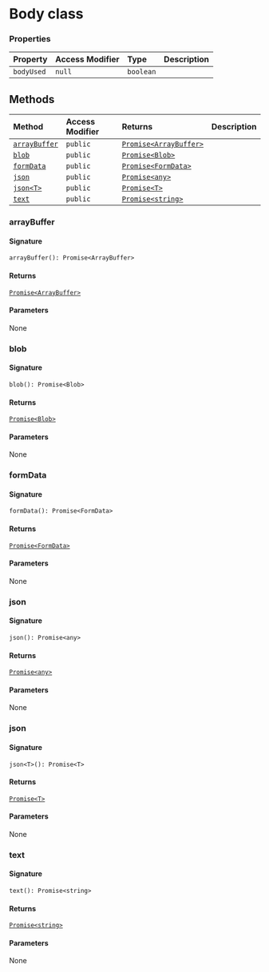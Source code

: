 # Body class









### Properties

| Property	   | Access Modifier | Type	| Description|
|:-------------|:----|:-------|:-----------|
|`bodyUsed`     | `null` | `boolean` |  |




## Methods

| Method	   | Access Modifier | Returns	| Description|
|:-------------|:----|:-------|:-----------|
|[`arrayBuffer`](#arraybuffer)     | `public` | [`Promise<ArrayBuffer>`](promise.md) |  |
|[`blob`](#blob)     | `public` | [`Promise<Blob>`](promise.md) |  |
|[`formData`](#formdata)     | `public` | [`Promise<FormData>`](promise.md) |  |
|[`json`](#json)     | `public` | [`Promise<any>`](promise.md) |  |
|[`json<T>`](#json<t>)     | `public` | [`Promise<T>`](promise.md) |  |
|[`text`](#text)     | `public` | [`Promise<string>`](promise.md) |  |





### arrayBuffer



#### Signature
`arrayBuffer(): Promise<ArrayBuffer>`

#### Returns
[`Promise<ArrayBuffer>`](promise.md)


#### Parameters
None


### blob



#### Signature
`blob(): Promise<Blob>`

#### Returns
[`Promise<Blob>`](promise.md)


#### Parameters
None


### formData



#### Signature
`formData(): Promise<FormData>`

#### Returns
[`Promise<FormData>`](promise.md)


#### Parameters
None


### json



#### Signature
`json(): Promise<any>`

#### Returns
[`Promise<any>`](promise.md)


#### Parameters
None


### json<T>



#### Signature
`json<T>(): Promise<T>`

#### Returns
[`Promise<T>`](promise.md)


#### Parameters
None


### text



#### Signature
`text(): Promise<string>`

#### Returns
[`Promise<string>`](promise.md)


#### Parameters
None

